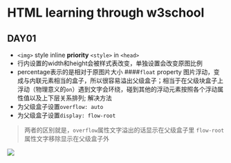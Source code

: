 # HTML learning through w3school
## DAY01
- `<img>` style inline  <b>priority</b> `<style>` in `<head>` 
- 行内设置的width和height会被样式表改变，单独设置会改变原图比例
- percentage表示的是相对于原图片大小
####`float` property
图片浮动，变成与内联元素相当的盒子，所以很容易溢出父级盒子；相当于在父级块盒子上浮动（物理意义的`on`）遇到文字会环绕，碰到其他的浮动元素按照各个浮动属性值以及上下层关系排列;
解决方法
- 为父级盒子设置`overflow: auto`
- 为父级盒子设置`display: flow-root`
> 两者的区别就是，`overflow`属性文字溢出的话显示在父级盒子里
> `flow-root`属性文字移除显示在父级盒子外

<img src="/static_web/example_html/images/float.png">